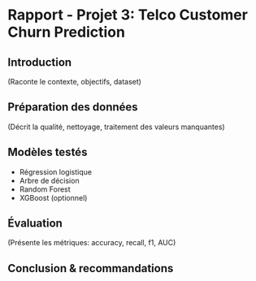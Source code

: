 
# Rapport - Projet 3: Telco Customer Churn Prediction

## Introduction
(Raconte le contexte, objectifs, dataset)

## Préparation des données
(Décrit la qualité, nettoyage, traitement des valeurs manquantes)

## Modèles testés
- Régression logistique
- Arbre de décision
- Random Forest
- XGBoost (optionnel)

## Évaluation
(Présente les métriques: accuracy, recall, f1, AUC)

## Conclusion & recommandations
